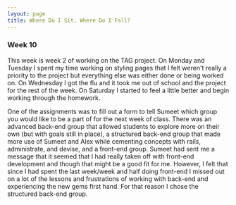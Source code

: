 ```yaml
---
layout: page
title: Where Do I Sit, Where Do I Fall?
---
```

<h3>Week 10</h3>

This week is week 2 of working on the TAG project. On Monday and Tuesday I spent my time working on styling pages that I felt weren't really a priority to the project but everything else was either done or being worked on. On Wednesday I got the flu and it took me out of school and the project for the rest of the week. On Saturday I started to feel a little better and begin working through the homework.  

One of the assignments was to fill out a form to tell Sumeet which group you would like to be a part of for the next week of class.  There was an advanced back-end group that allowed students to explore more on their own (but with goals still in place), a structured back-end group that made more use of Sumeet and Alex while cementing concepts with rails, administrate, and devise, and a front-end group.  Sumeet had sent me a message that it seemed that I had really taken off with front-end development and though that might be a good fit for me.  However, I felt that since I had spent the last week/week and half doing front-end I missed out on a lot of the lessons and frustrations of working with back-end and experiencing the new gems first hand.  For that reason I chose the structured back-end group.